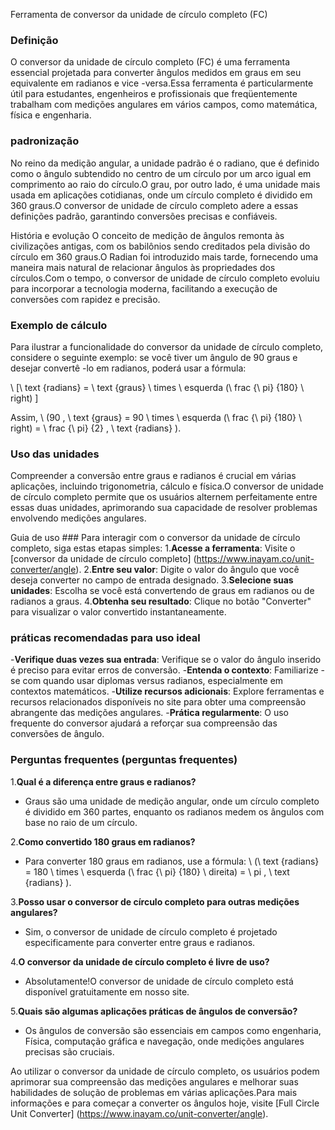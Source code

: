 Ferramenta de conversor da unidade de círculo completo (FC)

### Definição
O conversor da unidade de círculo completo (FC) é uma ferramenta essencial projetada para converter ângulos medidos em graus em seu equivalente em radianos e vice -versa.Essa ferramenta é particularmente útil para estudantes, engenheiros e profissionais que freqüentemente trabalham com medições angulares em vários campos, como matemática, física e engenharia.

### padronização
No reino da medição angular, a unidade padrão é o radiano, que é definido como o ângulo subtendido no centro de um círculo por um arco igual em comprimento ao raio do círculo.O grau, por outro lado, é uma unidade mais usada em aplicações cotidianas, onde um círculo completo é dividido em 360 graus.O conversor de unidade de círculo completo adere a essas definições padrão, garantindo conversões precisas e confiáveis.

História e evolução
O conceito de medição de ângulos remonta às civilizações antigas, com os babilônios sendo creditados pela divisão do círculo em 360 graus.O Radian foi introduzido mais tarde, fornecendo uma maneira mais natural de relacionar ângulos às propriedades dos círculos.Com o tempo, o conversor de unidade de círculo completo evoluiu para incorporar a tecnologia moderna, facilitando a execução de conversões com rapidez e precisão.

### Exemplo de cálculo
Para ilustrar a funcionalidade do conversor da unidade de círculo completo, considere o seguinte exemplo: se você tiver um ângulo de 90 graus e desejar convertê -lo em radianos, poderá usar a fórmula:

\ [\ text {radians} = \ text {graus} \ times \ esquerda (\ frac {\ pi} {180} \ right) \]

Assim, \ (90 \, \ text {graus} = 90 \ times \ esquerda (\ frac {\ pi} {180} \ right) = \ frac {\ pi} {2} \, \ text {radians} \).

### Uso das unidades
Compreender a conversão entre graus e radianos é crucial em várias aplicações, incluindo trigonometria, cálculo e física.O conversor de unidade de círculo completo permite que os usuários alternem perfeitamente entre essas duas unidades, aprimorando sua capacidade de resolver problemas envolvendo medições angulares.

Guia de uso ###
Para interagir com o conversor da unidade de círculo completo, siga estas etapas simples:
1.**Acesse a ferramenta**: Visite o [conversor da unidade de círculo completo] (https://www.inayam.co/unit-converter/angle).
2.**Entre seu valor**: Digite o valor do ângulo que você deseja converter no campo de entrada designado.
3.**Selecione suas unidades**: Escolha se você está convertendo de graus em radianos ou de radianos a graus.
4.**Obtenha seu resultado**: Clique no botão "Converter" para visualizar o valor convertido instantaneamente.

### práticas recomendadas para uso ideal
-**Verifique duas vezes sua entrada**: Verifique se o valor do ângulo inserido é preciso para evitar erros de conversão.
-**Entenda o contexto**: Familiarize -se com quando usar diplomas versus radianos, especialmente em contextos matemáticos.
-**Utilize recursos adicionais**: Explore ferramentas e recursos relacionados disponíveis no site para obter uma compreensão abrangente das medições angulares.
-**Prática regularmente**: O uso frequente do conversor ajudará a reforçar sua compreensão das conversões de ângulo.

### Perguntas frequentes (perguntas frequentes)

1.**Qual é a diferença entre graus e radianos?**
- Graus são uma unidade de medição angular, onde um círculo completo é dividido em 360 partes, enquanto os radianos medem os ângulos com base no raio de um círculo.

2.**Como convertido 180 graus em radianos?**
- Para converter 180 graus em radianos, use a fórmula: \ (\ text {radians} = 180 \ times \ esquerda (\ frac {\ pi} {180} \ direita) = \ pi \, \ text {radians} \).

3.**Posso usar o conversor de círculo completo para outras medições angulares?**
- Sim, o conversor de unidade de círculo completo é projetado especificamente para converter entre graus e radianos.

4.**O conversor da unidade de círculo completo é livre de uso?**
- Absolutamente!O conversor de unidade de círculo completo está disponível gratuitamente em nosso site.

5.**Quais são algumas aplicações práticas de ângulos de conversão?**
- Os ângulos de conversão são essenciais em campos como engenharia, Física, computação gráfica e navegação, onde medições angulares precisas são cruciais.

Ao utilizar o conversor da unidade de círculo completo, os usuários podem aprimorar sua compreensão das medições angulares e melhorar suas habilidades de solução de problemas em várias aplicações.Para mais informações e para começar a converter os ângulos hoje, visite [Full Circle Unit Converter] (https://www.inayam.co/unit-converter/angle).